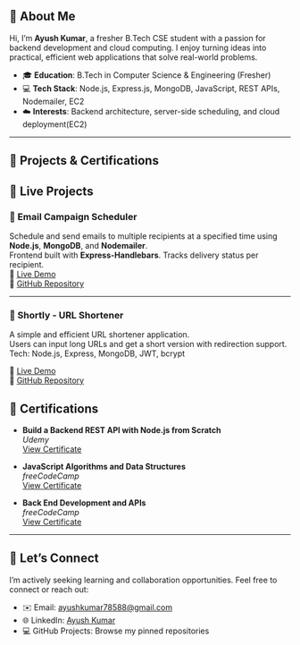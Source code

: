 ## 👋 About Me

Hi, I’m **Ayush Kumar**, a fresher B.Tech CSE student with a passion for backend development and cloud computing. I enjoy turning ideas into practical, efficient web applications that solve real-world problems.

- 🎓 **Education**: B.Tech in Computer Science & Engineering (Fresher)
- 💻 **Tech Stack**: Node.js, Express.js, MongoDB, JavaScript, REST APIs, Nodemailer, EC2
- ☁️ **Interests**: Backend architecture, server-side scheduling, and cloud deployment(EC2)

---

## 📘 Projects & Certifications

## 🚀 Live Projects

### 📧 Email Campaign Scheduler  
Schedule and send emails to multiple recipients at a specified time using **Node.js**, **MongoDB**, and **Nodemailer**.  
Frontend built with **Express-Handlebars**. Tracks delivery status per recipient.  
🔗 [Live Demo](https://email-campaign-scheduler-i2by.onrender.com)  
📂 [GitHub Repository](https://github.com/Ayush78588/Email-Campaign-Scheduler)

---

### 🔗 Shortly - URL Shortener  
A simple and efficient URL shortener application.  
Users can input long URLs and get a short version with redirection support.  
Tech: Node.js, Express, MongoDB, JWT, bcrypt

🔗 [Live Demo](https://shortly-ll9e.onrender.com)  
📂 [GitHub Repository](https://github.com/Ayush78588/Shortly)


## 📜 Certifications

- **Build a Backend REST API with Node.js from Scratch**  
  _Udemy_  
  [View Certificate](https://www.udemy.com/certificate/UC-fc214dc9-cb99-48f7-a43f-381d2a6d1a4b/)

- **JavaScript Algorithms and Data Structures**  
  _freeCodeCamp_  
  [View Certificate](https://freecodecamp.org/certification/Ayush78588/javascript-algorithms-and-data-structures-v8)

- **Back End Development and APIs**  
  _freeCodeCamp_  
  [View Certificate](https://freecodecamp.org/certification/Ayush78588/back-end-development-and-apis)


---

## 🤝 Let’s Connect

I’m actively seeking learning and collaboration opportunities. Feel free to connect or reach out:

- ✉️ Email: ayushkumar78588@gmail.com  
- 🌐 LinkedIn: [Ayush Kumar](https://www.linkedin.com/in/ayush-kumar-496a48302/)  
- 💻 GitHub Projects: Browse my pinned repositories

